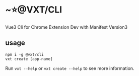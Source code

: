 # ~⭐@VXT/CLI

Vue3 Cli for Chrome Extension Dev with Manifest Version3

## usage

```shell
npm i -g @vxt/cli
vxt create [app-name]
```

Run `vxt --help` or `vxt create --help` to see more information.

